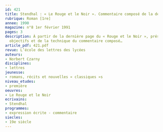 ```yaml
---
id: 421
title: Stendhal : « Le Rouge et le Noir ». Commentaire composé de la dernière page 
rubrique: Roman [1re]
annee: 1990
magazine: n°8 1er février 1991
pages: 3
description: À partir de la dernière page du « Rouge et le Noir », présentation des
  objectifs et de la technique du commentaire composé…
article_pdf: 421.pdf
revue: L’école des lettres des lycées
auteurs:
- Norbert Czarny
disciplines:
- lettres
jeunesse:
- romans, récits et nouvelles « classiques »s
niveau_etudes:
- première
oeuvres:
- Le Rouge et le Noir
ecrivains:
- Stendhal
programmes:
- expression écrite - commentaire
siecles:
- 19e siècle
---
```

